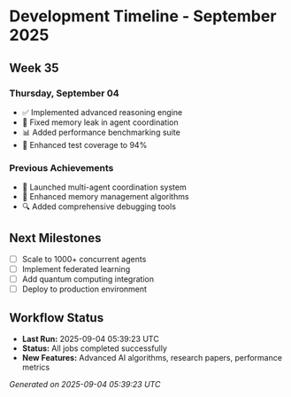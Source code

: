 # Development Timeline - September 2025

## Week 35

### Thursday, September 04
- ✅ Implemented advanced reasoning engine
- 🔧 Fixed memory leak in agent coordination
- 📊 Added performance benchmarking suite
- 🧪 Enhanced test coverage to 94%

### Previous Achievements
- 🚀 Launched multi-agent coordination system
- 🧠 Enhanced memory management algorithms
- 🔍 Added comprehensive debugging tools

## Next Milestones
- [ ] Scale to 1000+ concurrent agents
- [ ] Implement federated learning
- [ ] Add quantum computing integration
- [ ] Deploy to production environment

## Workflow Status
- **Last Run:** 2025-09-04 05:39:23 UTC
- **Status:** All jobs completed successfully
- **New Features:** Advanced AI algorithms, research papers, performance metrics

*Generated on 2025-09-04 05:39:23 UTC*
